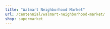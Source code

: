 ```yaml
---
title: "Walmart Neighborhood Market"
url: /centennial/walmart-neighborhood-market/
shop: supermarket
---
```

